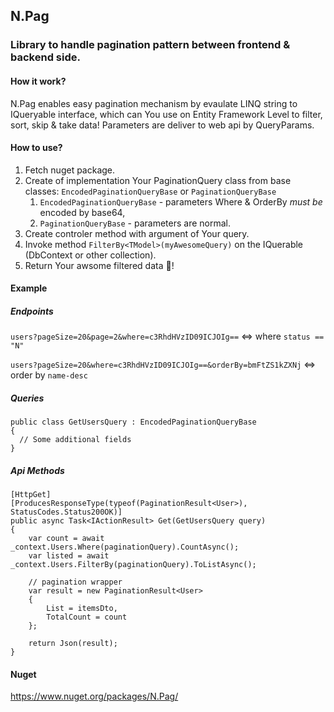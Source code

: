## N.Pag
### Library to handle pagination pattern between frontend & backend side.


#### How it work?

N.Pag enables easy pagination mechanism by evaulate LINQ string to IQueryable interface, which can You use on Entity Framework Level to filter, sort, skip & take data! Parameters are deliver to web api by QueryParams.

#### How to use? 

1. Fetch nuget package.
2. Create of implementation Your PaginationQuery class from base classes: ```EncodedPaginationQueryBase``` or ```PaginationQueryBase```
    1. ```EncodedPaginationQueryBase``` - parameters Where & OrderBy _must be_ encoded by base64,
    2. ```PaginationQueryBase``` - parameters are normal.
3. Create controler method with argument of Your query.
4. Invoke method ```FilterBy<TModel>(myAwesomeQuery)``` on the IQuerable (DbContext or other collection).
5. Return Your awsome filtered data 🤣!

#### Example

##### Endpoints 
```users?pageSize=20&page=2&where=c3RhdHVzID09ICJOIg==``` <=> where ```status == "N"``` 


```users?pageSize=20&where=c3RhdHVzID09ICJOIg==&orderBy=bmFtZS1kZXNj``` <=> order by ```name-desc``` 

##### Queries 

```
public class GetUsersQuery : EncodedPaginationQueryBase
{
  // Some additional fields
}

```

##### Api Methods

```
[HttpGet]
[ProducesResponseType(typeof(PaginationResult<User>), StatusCodes.Status200OK)]
public async Task<IActionResult> Get(GetUsersQuery query)
{
    var count = await _context.Users.Where(paginationQuery).CountAsync();
    var listed = await _context.Users.FilterBy(paginationQuery).ToListAsync();
    
    // pagination wrapper
    var result = new PaginationResult<User>
    {
        List = itemsDto,
        TotalCount = count
    };
    
    return Json(result);
}
```

#### Nuget 
https://www.nuget.org/packages/N.Pag/
